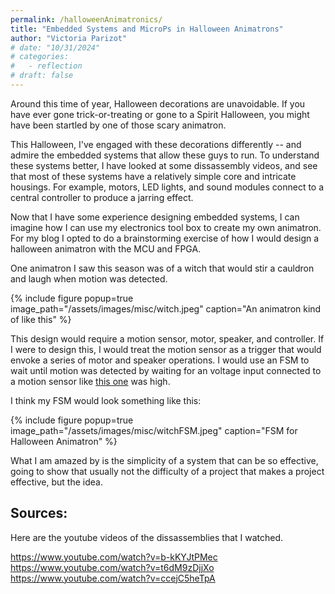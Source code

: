 ```yaml
---
permalink: /halloweenAnimatronics/
title: "Embedded Systems and MicroPs in Halloween Animatrons"
author: "Victoria Parizot"
# date: "10/31/2024"
# categories:
#   - reflection
# draft: false
---
```


Around this time of year, Halloween decorations are unavoidable. If you have ever gone trick-or-treating or gone to a Spirit Halloween, you might have been startled by one of those scary animatron. 

This Halloween, I've engaged with these decorations differently -- and admire the embedded systems that allow these guys to run. To understand these systems better, I have looked at some dissassembly videos, and see that most of these systems have a relatively simple core and intricate housings. For example, motors, LED lights, and sound modules connect to a central controller to produce a jarring effect. 

Now that I have some experience designing embedded systems, I can imagine how I can use my electronics tool box to create my own animatron. For my blog I opted to do a brainstorming exercise of how I would design a halloween animatron with the MCU and FPGA. 

One animatron I saw this season was of a witch that would stir a cauldron and laugh when motion was detected. 

{% include figure popup=true image_path="/assets/images/misc/witch.jpeg" caption="An animatron kind of like this" %}

<!-- ![An animatron kind of like this](images/witch.jpeg)  -->

This design would require a motion sensor, motor, speaker, and controller. If I were to design this, I would treat the motion sensor as a trigger that would envoke a series of motor and speaker operations. I would use an FSM to wait until motion was detected by waiting for an voltage input connected to a motion sensor like [this one](https://mm.digikey.com/Volume0/opasdata/d220001/medias/docus/695/EKMC160711x_Spec.pdf 
) was high. 

I think my FSM would look something like this:

{% include figure popup=true image_path="/assets/images/misc/witchFSM.jpeg" caption="FSM for Halloween Animatron" %}

<!-- ![FSM for Halloween Animatron](images/witchFSM.jpeg)  -->


What I am amazed by is the simplicity of a system that can be so effective, going to show that usually not the difficulty of a project that makes a project effective, but the idea. 

## Sources: 
Here are the youtube videos of the dissassemblies that I watched.

https://www.youtube.com/watch?v=b-kKYJtPMec
https://www.youtube.com/watch?v=t6dM9zDjjXo
https://www.youtube.com/watch?v=ccejC5heTpA
